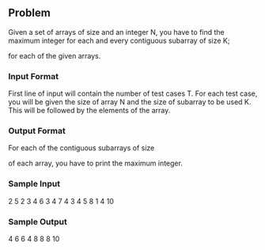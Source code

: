 ## Problem

Given a set of arrays of size and an integer N, you have to find the maximum integer for each and every contiguous subarray of size K;

for each of the given arrays.

### Input Format

First line of input will contain the number of test cases T. For each test case, you will be given the size of array N and the size of subarray to be used K. This will be followed by the elements of the array.

### Output Format

For each of the contiguous subarrays of size

of each array, you have to print the maximum integer.

### Sample Input

2
5 2
3 4 6 3 4
7 4
3 4 5 8 1 4 10

### Sample Output

4 6 6 4
8 8 8 10

